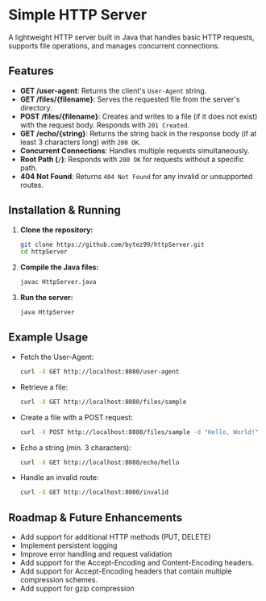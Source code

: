 # Simple HTTP Server

A lightweight HTTP server built in Java that handles basic HTTP requests, supports file operations, and manages concurrent connections.

## Features

- **GET /user-agent**: Returns the client's `User-Agent` string.
- **GET /files/{filename}**: Serves the requested file from the server's directory.
- **POST /files/{filename}**: Creates and writes to a file (if it does not exist) with the request body. Responds with `201 Created`.
- **GET /echo/{string}**: Returns the string back in the response body (if at least 3 characters long) with `200 OK`.
- **Concurrent Connections**: Handles multiple requests simultaneously.
- **Root Path (`/`)**: Responds with `200 OK` for requests without a specific path.
- **404 Not Found**: Returns `404 Not Found` for any invalid or unsupported routes.

## Installation & Running

1. **Clone the repository:**
   ```sh
   git clone https://github.com/bytez99/httpServer.git
   cd httpServer
   ```
2. **Compile the Java files:**
   ```sh
   javac HttpServer.java
   ```
3. **Run the server:**
   ```sh
   java HttpServer
   ```

## Example Usage

- Fetch the User-Agent:
  ```sh
  curl -X GET http://localhost:8080/user-agent
  ```
- Retrieve a file:
  ```sh
  curl -X GET http://localhost:8080/files/sample
  ```
- Create a file with a POST request:
  ```sh
  curl -X POST http://localhost:8080/files/sample -d "Hello, World!"
  ```
- Echo a string (min. 3 characters):
  ```sh
  curl -X GET http://localhost:8080/echo/hello
  ```
- Handle an invalid route:
  ```sh
  curl -X GET http://localhost:8080/invalid
  ```

## Roadmap & Future Enhancements
- Add support for additional HTTP methods (PUT, DELETE)
- Implement persistent logging
- Improve error handling and request validation
- Add support for the Accept-Encoding and Content-Encoding headers.
- Add support for Accept-Encoding headers that contain multiple compression schemes.
- Add support for gzip compression



